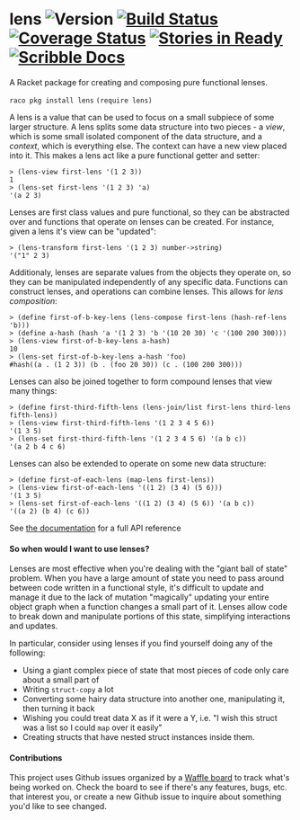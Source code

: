 # lens ![Version](https://img.shields.io/badge/Version-2.0-green.svg) [![Build Status](https://travis-ci.org/jackfirth/lens.svg?branch=master)](https://travis-ci.org/jackfirth/lens) [![Coverage Status](https://coveralls.io/repos/jackfirth/lens/badge.svg)](https://coveralls.io/r/jackfirth/lens) [![Stories in Ready](https://badge.waffle.io/jackfirth/lens.png?label=ready&title=Ready)](https://waffle.io/jackfirth/lens) [![Scribble Docs](https://img.shields.io/badge/Docs-Scribble%20-blue.svg)](http://pkg-build.racket-lang.org/doc/lens/index.html)

A Racket package for creating and composing pure functional lenses.

`raco pkg install lens`
`(require lens)`

A lens is a value that can be used to focus on a small subpiece of some larger structure. A lens splits some data structure into two pieces - a *view*, which is some small isolated component of the data structure, and a *context*, which is everything else. The context can have a new view placed into it. This makes a lens act like a pure functional getter and setter:

```racket
> (lens-view first-lens '(1 2 3))
1
> (lens-set first-lens '(1 2 3) 'a)
'(a 2 3)
```

Lenses are first class values and pure functional, so they can be abstracted over and functions that operate on lenses can be created. For instance, given a lens it's view can be "updated":

```racket
> (lens-transform first-lens '(1 2 3) number->string)
'("1" 2 3)
```

Additionaly, lenses are separate values from the objects they operate on, so they can be manipulated independently of any specific data. Functions can construct lenses, and operations can combine lenses. This allows for *lens composition*:

```racket
> (define first-of-b-key-lens (lens-compose first-lens (hash-ref-lens 'b)))
> (define a-hash (hash 'a '(1 2 3) 'b '(10 20 30) 'c '(100 200 300)))
> (lens-view first-of-b-key-lens a-hash)
10
> (lens-set first-of-b-key-lens a-hash 'foo)
#hash((a . (1 2 3)) (b . (foo 20 30)) (c . (100 200 300)))
```

Lenses can also be joined together to form compound lenses that view many things:

```racket
> (define first-third-fifth-lens (lens-join/list first-lens third-lens fifth-lens))
> (lens-view first-third-fifth-lens '(1 2 3 4 5 6))
'(1 3 5)
> (lens-set first-third-fifth-lens '(1 2 3 4 5 6) '(a b c))
'(a 2 b 4 c 6)
```

Lenses can also be extended to operate on some new data structure:

```racket
> (define first-of-each-lens (map-lens first-lens))
> (lens-view first-of-each-lens '((1 2) (3 4) (5 6)))
'(1 3 5)
> (lens-set first-of-each-lens '((1 2) (3 4) (5 6)) '(a b c))
'((a 2) (b 4) (c 6))
```

See [the documentation](http://pkg-build.racket-lang.org/doc/lens/index.html) for a full API reference

#### So when would I want to use lenses?

Lenses are most effective when you're dealing with the "giant ball of state" problem. When you
have a large amount of state you need to pass around between code written in a functional
style, it's difficult to update and manage it due to the lack of mutation "magically" updating
your entire object graph when a function changes a small part of it. Lenses allow code to
break down and manipulate portions of this state, simplifying interactions and updates.

In particular, consider using lenses if you find yourself doing any of the following:

- Using a giant complex piece of state that most pieces of code only care about a small part of
- Writing `struct-copy` a lot
- Converting some hairy data structure into another one, manipulating it, then turning it back
- Wishing you could treat data X as if it were a Y, i.e. "I wish this struct was a list so I could `map` over it easily"
- Creating structs that have nested struct instances inside them.

#### Contributions

This project uses Github issues organized by a [Waffle board](https://waffle.io/jackfirth/lens) to track what's being worked on. Check the board to see if there's any features, bugs, etc. that interest you, or create a new Github issue to inquire about something you'd like to see changed.
